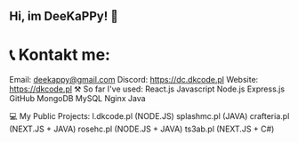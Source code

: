 ## Hi, im DeeKaPPy! 👋
# 📞 Kontakt me:
Email: deekappy@gmail.com
Discord: https://dc.dkcode.pl
Website: https://dkcode.pl
⚒ So far I've used:
React.js Javascript Node.js Express.js GitHub MongoDB MySQL Nginx Java

💻 My Public Projects:
l.dkcode.pl (NODE.JS)
splashmc.pl (JAVA)
crafteria.pl (NEXT.JS + JAVA)
rosehc.pl (NODE.JS + JAVA)
ts3ab.pl (NEXT.JS + C#)
